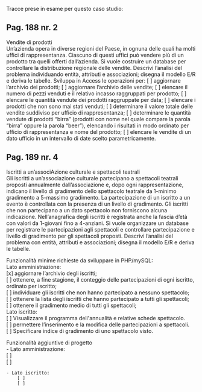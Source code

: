 Tracce prese in esame per questo caso studio:

## Pag. 188 nr. 2  
Vendite di prodotti   
Un’azienda opera in diverse regioni del Paese, in ognuna delle quali ha molti uffici di rappresentanza. Ciascuno di questi uffici può vendere più di un prodotto tra quelli offerti dall’azienda. Si vuole costruire un database per controllare la distribuzione regionale delle vendite. Descrivi l’analisi del problema individuando entità, attributi e associazioni; disegna il modello E/R e deriva le tabelle. Sviluppa in Access le operazioni per:
[ ] aggiornare l’archivio dei prodotti;
[ ] aggiornare l’archivio delle vendite;
[ ] elencare il numero di pezzi venduti e il relativo incasso raggruppati per prodotto;
[ ] elencare le quantità vendute dei prodotti raggruppate per data;
[ ] elencare i prodotti che non sono mai stati venduti;
[ ] determinare il valore totale delle vendite suddiviso per ufficio di rappresentanza;
[ ] determinare le quantità vendute di prodotti “birra” (prodotti con nome nel quale compare la parola “birra” oppure la parola “beer”), elencando i risultati in modo ordinato per ufficio di rappresentanza e nome del prodotto;
[ ] elencare le vendite di un dato ufficio in un intervallo di date scelto parametricamente.
   
   
## Pag. 189 nr. 4    
Iscritti a un’associAzione culturale e spettacoli teatrali   
Gli iscritti a un’associazione culturale partecipano a spettacoli teatrali proposti annualmente dall’associazione e, dopo ogni rappresentazione, indicano il livello di gradimento dello spettacolo teatrale da 1-minimo gradimento a 5-massimo gradimento. La partecipazione di un iscritto a un evento è controllata con la presenza di un livello di gradimento. Gli iscritti che non partecipano a un dato spettacolo non forniscono alcuna indicazione.    Nell’anagrafica degli iscritti è registrata anche la fascia d’età con valori da 1-giovani fino a 4-anziani. Si vuole organizzare un database per registrare le partecipazioni agli spettacoli e controllare partecipazione e livello di gradimento per gli spettacoli proposti.    Descrivi l’analisi del problema con entità, attributi e associazioni; disegna il modello E/R e deriva le tabelle.   

Funzionalità minime richieste da sviluppare in PHP/mySQL:   
    Lato amministrazione:   
        [x] aggiornare l’archivio degli iscritti;   
        [ ] ottenere, a fine stagione, il conteggio delle partecipazioni di ogni iscritto, ordinato per iscritto;   
        [ ] individuare gli iscritti che non hanno partecipato a nessuno spettacolo;   
        [ ] ottenere la lista degli iscritti che hanno partecipato a tutti gli spettacoli;   
        [ ] ottenere il gradimento medio di tutti gli spettacoli;   
    Lato iscritto:   
        [ ] Visualizzare il programma dell'annualità e relative schede spettacolo.   
        [ ] permettere l’inserimento e la modifica delle partecipazioni a spettacoli.   
        [ ] Specificare indice di gradimento di uno spettacolo visto.   
   
Funzionalità aggiuntive di progetto   
    - Lato amministrazione:   
        [ ]    
        [ ]    
   
    - Lato iscritto:
        [ ] 
        [ ] 



